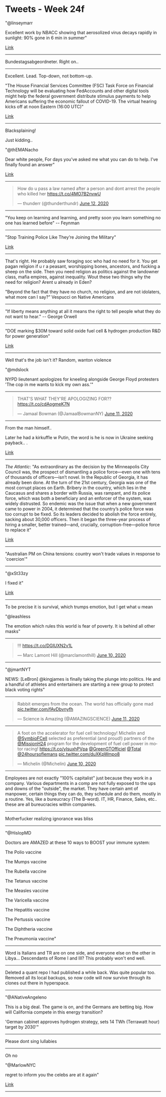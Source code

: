 # Tweets - Week 24f

"@linseymarr

Excellent work by NBACC showing that aerosolized virus decays rapidly
in sunlight: 90% gone in 6 min in summer"

[Link](https://mobile.twitter.com/linseymarr/status/1271282777451892738)

---

Bundestagsabgeordneter. Right on.. 

---

Excellent. Lead. Top-down, not bottom-up.

"The House Financial Services Committee (FSC) Task Force on Financial
Technology will be evaluating how FedAccounts and other digital tools
might help the federal government distribute stimulus payments to help
Americans suffering the economic fallout of COVID-19. The virtual
hearing kicks off at noon Eastern (16:00 UTC)"

[Link](https://www.coindesk.com/watch-us-lawmakers-will-talk-digital-dollar-fedaccounts-in-thursday-hearing)

---

Blacksplaining!

Just kidding.. 

"@thEMANacho

Dear white people, For days you’ve asked me what you can do to help. I’ve finally found an answer"

[Link](https://mobile.twitter.com/thEMANacho/status/1267609472589090816)

---

<blockquote class="twitter-tweet"><p lang="en" dir="ltr">How do u pass a law named after a person and dont arrest the people who killed her <a href="https://t.co/4MO7B2nvwU">https://t.co/4MO7B2nvwU</a></p>&mdash; thunderr (@thunderthundr) <a href="https://twitter.com/thunderthundr/status/1271234293319303176?ref_src=twsrc%5Etfw">June 12, 2020</a></blockquote> <script async src="https://platform.twitter.com/widgets.js" charset="utf-8"></script>

---

"You keep on learning and learning, and pretty soon you learn
something no one has learned before" -- Feynman

---

"Stop Training Police Like They’re Joining the Military"

[Link](https://www.defenseone.com/ideas/2020/06/stop-training-police-theyre-joining-military/166071/)

---

That's right. He probably saw foraging soc who had no need for it. You
get pagan religion if u r a peasant, worshipping bones, ancestors, and
fucking a sheep on the side. Then you need religion as politics
against the landowner class, mafia empires, against inequality. Wout
these two things why the need for religion? Arent u already in Eden?

"Beyond the fact that they have no church, no religion, and are not
idolaters, what more can I say?” Vespucci on Native Americans

---

"If liberty means anything at all it means the right to tell people
what they do not want to hear." -- George Orwell

---

"DOE marking $30M toward solid oxide fuel cell & hydrogen production
R&D for power generation"

[Link](https://www.power-eng.com/2020/06/01/doe-marking-30m-toward-solid-oxide-fuel-cell-hydrogen-production-rd-for-power-generation/#gref)

---

Well that's the job isn't it? Random, wanton violence

"@mdslock

NYPD lieutenant apologizes for kneeling alongside George Floyd
protesters 'The cop in me wants to kick my own ass.'"

---

<blockquote class="twitter-tweet"><p lang="en" dir="ltr">THAT&#39;S WHAT THEY&#39;RE APOLOGIZING FOR??<a href="https://t.co/cdAogmeK7N">https://t.co/cdAogmeK7N</a></p>&mdash; Jamaal Bowman (@JamaalBowmanNY) <a href="https://twitter.com/JamaalBowmanNY/status/1271111354263404544?ref_src=twsrc%5Etfw">June 11, 2020</a></blockquote> <script async src="https://platform.twitter.com/widgets.js" charset="utf-8"></script>

---

From the man himself..

Later he had a kirkuffle w Putin, the word is he is now in Ukraine
seeking payback.. . 

[Link](https://foreignpolicy.com/2020/06/11/abolish-police-georgia-brutality-crime/)

---

*The Atlantic*: "As extraordinary as the decision by the Minneapolis
City Council was, the prospect of dismantling a police force—even one
with tens of thousands of officers—isn’t novel. In the Republic of
Georgia, it has already been done. At the turn of the 21st century,
Georgia was one of the most corrupt places on Earth. Bribery in the
country, which lies in the Caucasus and shares a border with Russia,
was rampant, and its police force, which was both a beneficiary and an
enforcer of the system, was widely distrusted. So endemic was the
issue that when a new government came to power in 2004, it determined
that the country’s police force was too corrupt to be fixed. So its
leaders decided to abolish the force entirely, sacking about 30,000
officers. Then it began the three-year process of hiring a smaller,
better trained—and, crucially, corruption-free—police force to replace
it"

[Link](https://www.theatlantic.com/international/archive/2020/06/america-police-violence-germany-georgia-britain/612820)

---

"Australian PM on China tensions: country won't trade values in
response to 'coercion'"

---

"@xSt33zy

I fixed it"

[Link](https://twitter.com/xSt33zy/status/1270915996946137088)
 
---

To be precise it is survival, which trumps emotion, but I get what u
mean

"@leashless

The emotion which rules this world is fear of poverty. It is behind
all other masks"

---

<blockquote class="twitter-tweet"><p lang="und" dir="ltr">!!! <a href="https://t.co/DGlUXN2v1L">https://t.co/DGlUXN2v1L</a></p>&mdash; Marc Lamont Hill (@marclamonthill) <a href="https://twitter.com/marclamonthill/status/1270692073017139201?ref_src=twsrc%5Etfw">June 10, 2020</a></blockquote> <script async src="https://platform.twitter.com/widgets.js" charset="utf-8"></script>

---

"@jmartNYT

NEWS: [LeBron] @kingjames is finally taking the plunge into
politics. He and a handful of athletes and entertainers are starting a
new group to protect black voting rights"

---

<blockquote class="twitter-tweet"><p lang="en" dir="ltr">Rabbit emerges from the ocean. The world has officially gone mad <a href="https://t.co/fAvDbvnyfh">pic.twitter.com/fAvDbvnyfh</a></p>&mdash; Science is Amazing (@AMAZlNGSCIENCE) <a href="https://twitter.com/AMAZlNGSCIENCE/status/1270995994491015173?ref_src=twsrc%5Etfw">June 11, 2020</a></blockquote> <script async src="https://platform.twitter.com/widgets.js" charset="utf-8"></script>

---

<blockquote class="twitter-tweet"><p lang="en" dir="ltr">A foot on the accelerator for fuel cell technology! Michelin and <a href="https://twitter.com/SymbioFCell?ref_src=twsrc%5Etfw">@SymbioFCell</a> selected as preferential (and proud!) partners of the <a href="https://twitter.com/MissionH24?ref_src=twsrc%5Etfw">@MissionH24</a> program for the development of fuel cell power in motor racing! <a href="https://t.co/yIsuxhPVpa">https://t.co/yIsuxhPVpa</a> <a href="https://twitter.com/GreenGTOfficiel?ref_src=twsrc%5Etfw">@GreenGTOfficiel</a> <a href="https://twitter.com/Total?ref_src=twsrc%5Etfw">@Total</a> <a href="https://twitter.com/24hoursoflemans?ref_src=twsrc%5Etfw">@24hoursoflemans</a> <a href="https://t.co/duXKpWmpo8">pic.twitter.com/duXKpWmpo8</a></p>&mdash; Michelin (@Michelin) <a href="https://twitter.com/Michelin/status/1270742596894298113?ref_src=twsrc%5Etfw">June 10, 2020</a></blockquote> <script async src="https://platform.twitter.com/widgets.js" charset="utf-8"></script>

---

Employees are not exactly "100% capitalist" just because they work in
a company. Various departments in a comp are not fully exposed to the
ups and downs of the "outside", the market. They have certain amt of
manpower, certain things they can do, they schedule and do them,
mostly in a routine. Yes, like a bureucracy (The B-word). IT, HR,
Finance, Sales, etc.. these are all bureucracies within companies.

---

Motherfucker realizing ignorance was bliss

---

"@HislopMD

Doctors are AMAZED at these 10 ways to BOOST your immune system:

The Polio vaccine

The Mumps vaccine

The Rubella vaccine

The Tetanus vaccine

The Measles vaccine

The Varicella vaccine

The Hepatitis vaccine

The Pertussis vaccine

The Diphtheria vaccine

The Pneumonia vaccine"

---

Word is Italians and TR are on one side, and everyone else on the
other in Libya... Descendants of Rome I and III? This probably won't
end well.

---

Deleted a quant repo I had published a while back. Was quite popular
too. Removed all its local backups, so now code will now survive
through its clones out there in hyperspace. 

---

"@ANativeAngeleno

This is a big deal. The game is on, and the Germans are betting
big. How will California compete in this energy transition?

'German cabinet approves hydrogen strategy, sets 14 TWh (Terrawatt
hour) target by 2030'"

---

Please dont sing lullabies 

---

Oh no

"@MarlowNYC

regret to inform you the celebs are at it again"

[Link](https://twitter.com/STOPFLEXIN/status/1271102991748259841)

---

